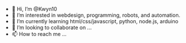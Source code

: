 - 👋 Hi, I’m @Kwyn10
- 👀 I’m interested in webdesign, programming, robots, and automation.
- 🌱 I’m currently learning  html/css/javascript, python, node.js, arduino
- 💞️ I’m looking to collaborate on ...
- 📫 How to reach me ...

<!---
Kwyn10/Kwyn10 is a ✨ special ✨ repository because its `README.md` (this file) appears on your GitHub profile.
You can click the Preview link to take a look at your changes.
--->
